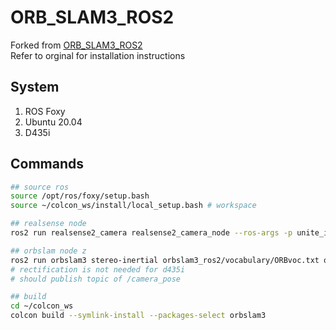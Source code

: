 # ORB_SLAM3_ROS2
Forked from [ORB_SLAM3_ROS2](https://github.com/zang09/ORB_SLAM3_ROS2)</br>
Refer to orginal for installation instructions 

## System 
1. ROS Foxy
2. Ubuntu 20.04
3. D435i

## Commands 
```bash
## source ros
source /opt/ros/foxy/setup.bash
source ~/colcon_ws/install/local_setup.bash # workspace

## realsense node
ros2 run realsense2_camera realsense2_camera_node --ros-args -p unite_imu_method:=2

## orbslam node z
ros2 run orbslam3 stereo-inertial orbslam3_ros2/vocabulary/ORBvoc.txt orbslam3_ros2/config/stereo-inertial/RealSense_D435i.yaml false true
# rectification is not needed for d435i
# should publish topic of /camera_pose 

## build 
cd ~/colcon_ws
colcon build --symlink-install --packages-select orbslam3
```



